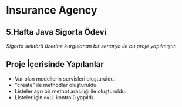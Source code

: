 # Insurance Agency

## 5.Hafta Java Sigorta Ödevi

*Sigorta sektörü üzerine kurgulanan bir senaryo ile bu proje yapılmıştır.*

## Proje İçerisinde Yapılanlar

- Var olan modellerin servisleri oluşturuldu.
- "create" ile methodlar oluşturuldu.
- Listeler ayrı bir methot aracılığı ile oluşturuldu.
- Listeler için `null` kontrolü yapıldı.
